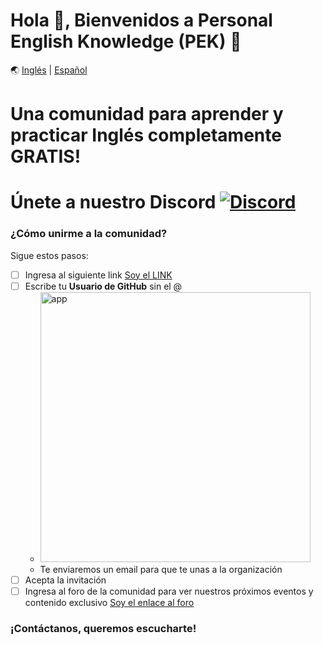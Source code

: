 # Hola 👋, Bienvenidos a Personal English Knowledge (PEK) 🚀

🌏 [Inglés](https://github.com/PEK-Personal-English-Knowledge/.github/blob/main/profile/README.en.md) | [Español](https://github.com/PEK-Personal-English-Knowledge/.github/blob/main/profile/README.md)

# Una comunidad para aprender y practicar Inglés completamente GRATIS!

# Únete a nuestro Discord <a href="https://discord.gg/VuTfdxka">![Discord](https://img.shields.io/badge/Discord-7289DA?style=flat-square&logo=discord&logoColor=white)</a>

### ¿Cómo unirme a la comunidad?

Sigue estos pasos: 

- [ ] Ingresa al siguiente link [Soy el LINK](https://pek-english.herokuapp.com/) 
- [ ] Escribe tu **Usuario de GitHub** sin el @
    - <a href="https://pek-english.herokuapp.com/"><img width="432" alt="app" src="https://user-images.githubusercontent.com/23409026/194699670-a7014c4a-6649-4a43-9070-ebf6413e2e96.png"></a>
    - Te enviaremos un email para que te unas a la organización
- [ ] Acepta la invitación
- [ ] Ingresa al foro de la comunidad para ver nuestros próximos eventos y contenido exclusivo [Soy el enlace al foro](https://github.com/PEK-Personal-English-Knowledge/community/discussions)

### ¡Contáctanos, queremos escucharte!
